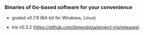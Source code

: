 ### Binaries of Go-based software for your convenience

- gnatsd v0.7.9 (64-bit for Windows, Linux)

- Iris v0.3.2 (https://github.com/ibmendoza/project-iris/releases)

